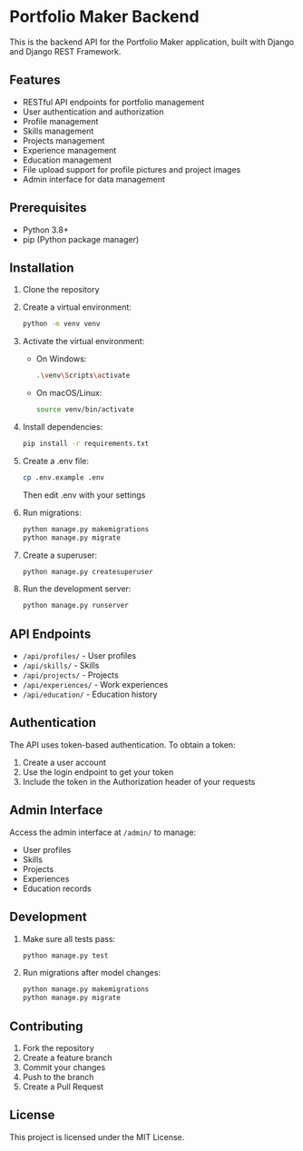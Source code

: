 # Portfolio Maker Backend

This is the backend API for the Portfolio Maker application, built with Django and Django REST Framework.

## Features

- RESTful API endpoints for portfolio management
- User authentication and authorization
- Profile management
- Skills management
- Projects management
- Experience management
- Education management
- File upload support for profile pictures and project images
- Admin interface for data management

## Prerequisites

- Python 3.8+
- pip (Python package manager)

## Installation

1. Clone the repository
2. Create a virtual environment:
   ```bash
   python -m venv venv
   ```

3. Activate the virtual environment:
   - On Windows:
     ```bash
     .\venv\Scripts\activate
     ```
   - On macOS/Linux:
     ```bash
     source venv/bin/activate
     ```

4. Install dependencies:
   ```bash
   pip install -r requirements.txt
   ```

5. Create a .env file:
   ```bash
   cp .env.example .env
   ```
   Then edit .env with your settings

6. Run migrations:
   ```bash
   python manage.py makemigrations
   python manage.py migrate
   ```

7. Create a superuser:
   ```bash
   python manage.py createsuperuser
   ```

8. Run the development server:
   ```bash
   python manage.py runserver
   ```

## API Endpoints

- `/api/profiles/` - User profiles
- `/api/skills/` - Skills
- `/api/projects/` - Projects
- `/api/experiences/` - Work experiences
- `/api/education/` - Education history

## Authentication

The API uses token-based authentication. To obtain a token:

1. Create a user account
2. Use the login endpoint to get your token
3. Include the token in the Authorization header of your requests

## Admin Interface

Access the admin interface at `/admin/` to manage:

- User profiles
- Skills
- Projects
- Experiences
- Education records

## Development

1. Make sure all tests pass:
   ```bash
   python manage.py test
   ```

2. Run migrations after model changes:
   ```bash
   python manage.py makemigrations
   python manage.py migrate
   ```

## Contributing

1. Fork the repository
2. Create a feature branch
3. Commit your changes
4. Push to the branch
5. Create a Pull Request

## License

This project is licensed under the MIT License.

